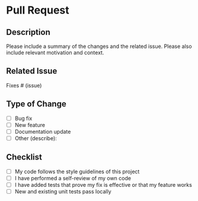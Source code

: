 # Pull Request

## Description

Please include a summary of the changes and the related issue. Please also include relevant motivation and context.

## Related Issue

Fixes # (issue)

## Type of Change

- [ ] Bug fix
- [ ] New feature
- [ ] Documentation update
- [ ] Other (describe):

## Checklist

- [ ] My code follows the style guidelines of this project
- [ ] I have performed a self-review of my own code
- [ ] I have added tests that prove my fix is effective or that my feature works
- [ ] New and existing unit tests pass locally
